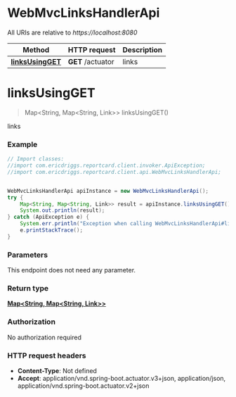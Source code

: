 # WebMvcLinksHandlerApi

All URIs are relative to *https://localhost:8080*

Method | HTTP request | Description
------------- | ------------- | -------------
[**linksUsingGET**](WebMvcLinksHandlerApi.md#linksUsingGET) | **GET** /actuator | links


<a name="linksUsingGET"></a>
# **linksUsingGET**
> Map&lt;String, Map&lt;String, Link&gt;&gt; linksUsingGET()

links

### Example
```java
// Import classes:
//import com.ericdriggs.reportcard.client.invoker.ApiException;
//import com.ericdriggs.reportcard.client.api.WebMvcLinksHandlerApi;


WebMvcLinksHandlerApi apiInstance = new WebMvcLinksHandlerApi();
try {
    Map<String, Map<String, Link>> result = apiInstance.linksUsingGET();
    System.out.println(result);
} catch (ApiException e) {
    System.err.println("Exception when calling WebMvcLinksHandlerApi#linksUsingGET");
    e.printStackTrace();
}
```

### Parameters
This endpoint does not need any parameter.

### Return type

[**Map&lt;String, Map&lt;String, Link&gt;&gt;**](Map.md)

### Authorization

No authorization required

### HTTP request headers

 - **Content-Type**: Not defined
 - **Accept**: application/vnd.spring-boot.actuator.v3+json, application/json, application/vnd.spring-boot.actuator.v2+json

